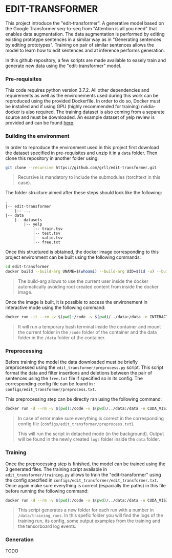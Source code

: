 EDIT-TRANSFORMER
==================

This project introduce the "edit-transformer". A generative model based on the Google Transformer 
seq-to-seq from "Attention is all you need" that enables data augmentation. The data augmentation is performed by 
editing existing prototype sentences in a similar way as in "Generating sentences by editing prototypes". Training on 
pair of similar sentences allows the model to learn how to edit sentences and at inference performs generation.
 
In this github repository, a few scripts are made available to easely train and generate new data using the 
"edit-transformer" model.

### Pre-requisites

This code requires python version 3.7.2. All other dependencies and requirements as well as the
environements used during this work can be reproduced using the provided Dockerfile. In order to do so, Docker must be
installed and if using GPU (highly recommended for training) nvidia-docker is also required. The training dataset is 
also coming from a separate source and must be downloaded. An example dataset of yelp review is provided and can be
found [here](https://worksheets.codalab.org/bundles/0x99d0557925b34dae851372841f206b8a/).

### Building the environment

In order to reproduce the environment used in this project first download the dataset specified in pre-requisites and unzip it in a 
```data``` folder. Then clone this repository in another folder using: 

```bash
git clone --recursive https://github.com/grll/edit-transformer.git
```

> Recursive is mandatory to include the submodules (torchtext in this case).

The folder structure aimed after these steps should look like the following:

    .
    |-- edit-transformer
        |-- ...
    |-- data
        |-- datasets
            |-- yelp
                |-- train.tsv
                |-- test.tsv
                |-- valid.tsv
                |-- free.txt
 
 Once this structured is obtained, the docker image corresponding to this project environment can be built using the 
 following commands:
 
```bash
cd edit-transformer
docker build --build-arg UNAME=$(whoami) --build-arg UID=$(id -u) --build-arg GID=$(id -g) -t edit-transformer:0.0.2 .
```

> The build-arg allows to use the current user inside the docker automatically avoiding root created content from inside
 the docker image.

Once the image is built, it is possible to access the environement in interactive mode using the following command:

```bash
docker run -it --rm -v $(pwd):/code -v $(pwd)/../data:/data -e INTERACTIVE_ENVIRONMENT=True edit-transformer:0.0.2 /bin/bash
```

> It will run a temporary bash terminal inside the container and mount the current folder in the `/code` folder of 
the container and the data folder in the `/data` folder of the container.

### Preprocessing

Before training the model the data downloaded must be briefly preprocessed using the `edit_transformer/preprocess.py` 
script. This script format the data and filter insertions and deletions between the pair of sentences using the 
`free.txt` file if specified so in its config. The corresponding config file can be found in :
`configs/edit_transformer/preprocess.txt`.

This preprocessing step can be directly ran using the following command:

```bash
docker run -d --rm -v $(pwd):/code -v $(pwd)/../data:/data -e CUDA_VISIBLE_DEVICES=0 edit-transformer:0.0.2 python3.7 -u edit_transformer/preprocess.py
```

> In case of error make sure everything is correct in the corresponding config file 
(`configs/edit_transformer/preprocess.txt`).
>
> This will run the script in detached mode (in the background). Output will be found in the newly created `logs` folder
inside the `data` folder.

### Training

Once the preprocessing step is finished, the model can be trained using the 3 generated files. The training script 
available in `edit_transformer/training.py` allows to train the "edit-transformer" using the config specified in 
`configs/edit_transformer/edit_transformer.txt`. Once again make sure everything is correct (espacially the paths) in 
this file before running the following command:

```bash
docker run -d --rm -v $(pwd):/code -v $(pwd)/../data:/data -e CUDA_VISIBLE_DEVICES=0 edit-transformer:0.0.2 python3.7 -u edit_transformer/training.py
```

> This script generates a new folder for each run with a number in `/data/training_runs`. In this spefic folder you will
find the logs of the training run, its config, some output examples from the training and the tensorboard log events.

### Generation

TODO